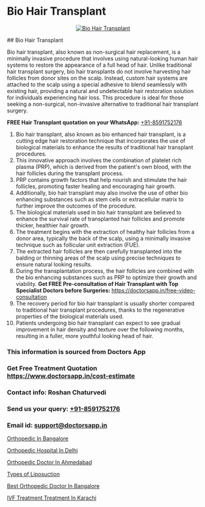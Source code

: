 # Bio Hair Transplant

<p align="center">
  <a href="https://doctorsapp.co.in/treatment/hair-transplant">
    <img src="https://doctorsapp.co.in/uploads/treatment_image/transplant.jpg" alt="Bio Hair Transplant">
  </a>
</p>
## Bio Hair Transplant

Bio hair transplant, also known as non-surgical hair replacement, is a minimally invasive procedure that involves using natural-looking human hair systems to restore the appearance of a full head of hair. Unlike traditional hair transplant surgery, bio hair transplants do not involve harvesting hair follicles from donor sites on the scalp. Instead, custom hair systems are attached to the scalp using a special adhesive to blend seamlessly with existing hair, providing a natural and undetectable hair restoration solution for individuals experiencing hair loss. This procedure is ideal for those seeking a non-surgical, non-invasive alternative to traditional hair transplant surgery.

**FREE Hair Transplant quotation on your WhatsApp:**  [+91-8591752176](https://api.whatsapp.com/send?phone=8591752176)

1) Bio hair transplant, also known as bio enhanced hair transplant, is a cutting edge hair restoration technique that incorporates the use of biological materials to enhance the results of traditional hair transplant procedures.
2) This innovative approach involves the combination of platelet rich plasma (PRP), which is derived from the patient's own blood, with the hair follicles during the transplant process.
3) PRP contains growth factors that help nourish and stimulate the hair follicles, promoting faster healing and encouraging hair growth.
4) Additionally, bio hair transplant may also involve the use of other bio enhancing substances such as stem cells or extracellular matrix to further improve the outcomes of the procedure.
5) The biological materials used in bio hair transplant are believed to enhance the survival rate of transplanted hair follicles and promote thicker, healthier hair growth.
6) The treatment begins with the extraction of healthy hair follicles from a donor area, typically the back of the scalp, using a minimally invasive technique such as follicular unit extraction (FUE).
7) The extracted hair follicles are then carefully transplanted into the balding or thinning areas of the scalp using precise techniques to ensure natural looking results.
8) During the transplantation process, the hair follicles are combined with the bio enhancing substances such as PRP to optimize their growth and viability.
**Get FREE Pre-consultation of Hair Transplant with Top Specialist Doctors before Surgeries:** https://doctorsapp.in/free-video-consultation
9) The recovery period for bio hair transplant is usually shorter compared to traditional hair transplant procedures, thanks to the regenerative properties of the biological materials used.
10) Patients undergoing bio hair transplant can expect to see gradual improvement in hair density and texture over the following months, resulting in a fuller, more youthful looking head of hair.

### This information is sourced from Doctors App 
### Get Free Treatment Quotation https://www.doctorsapp.in/cost-estimate
### Contact info: Roshan Chaturvedi 
### Send us your query: [+91-8591752176](https://api.whatsapp.com/send?phone=8591752176) 
### Email id: support@doctorsapp.in

[Orthopedic In Bangalore](https://www.linkedin.com/pulse/orthopedic-bangalore-doctorsappin-xwhbc?trackingId=LoY2caBi4ySfGMSuVhoalA%3D%3D&lipi=urn%3Ali%3Apage%3Ad_flagship3_company_admin%3Bv1vSrTMWRDqcHbnFEZaXTQ%3D%3D)

[Orthopedic Hospital In Delhi](https://www.linkedin.com/pulse/best-orthopedic-surgeon-delhi-doctorsapp-chittagong-74wee?trackingId=NJ%2Fl3Tt0YI20Gc0FX374Uw%3D%3D&lipi=urn%3Ali%3Apage%3Ad_flagship3_company_admin%3BUjs5mcUZR9ewYOKOFkpg2w%3D%3D)

[Orthopedic Doctor In Ahmedabad](https://medium.com/@vimalrana22/orthopedic-doctor-in-ahmedabad-180e68c3f3f8)

[Types of Liposuction](https://medium.com/@kushalrao10/types-of-liposuction-6a4423ff9a1a)

[Best Orthopedic Doctor In Bangalore](https://doctors-apps.github.io/doctorsapp/best-orthopedic-doctor-in-bangalore)

[IVF Treatment Treatment In Karachi](https://doctors-apps.github.io/doctorsapp/ivf-treatment-treatment-in-karachi)

